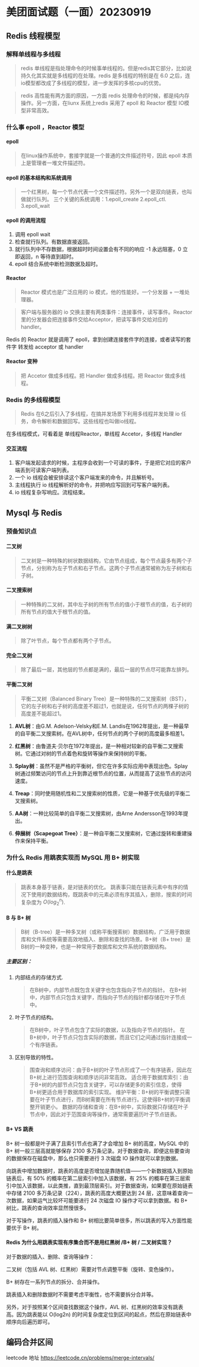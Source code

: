# 美团面试题（一面）20230919

## Redis 线程模型

### 解释单线程与多线程

> redis 单线程是指处理命令的时候事单线程的。但是redis其它部分，比如说持久化其实就是多线程的在处理。redis 是多线程的特别是在 6.0 之后，连io模型都改成了多线程的模型，进一步发挥的多核cpu的优势。

> redis 高性能有两方面的原因，一方面 redis 处理命令的时候，都是纯内存操作。另一方面，在liunx 系统上redis 采用了 epoll 和 Reactor 模型 IO模型非常高效。

###  什么事 epoll ，Reactor 模型

####  epoll

> 在linux操作系统中，套接字就是一个普通的文件描述符号，因此 epoll 本质上是管理者一堆文件描述符。

#### epoll 的基本结构和系统调用

> 一个红黑树，每一个节点代表一个文件描述符。另外一个是双向链表，也叫做就行队列。
> 三个关键的系统调用：1.epoll_create  2.epoll_ctl. 3.epoll_wait

####  epoll  的调用流程

1. 调用 epoll wait 
2. 检查就行队列。有数据直接返回。
3. 就行队列中不存数据，根据超时时间设置会有不同的响应 -1 永远阻塞，0 立即返回，n 等待直到超时。
4. epoll 结合系统中断检测数据及超时。

#### Reactor

> Reactor 模式也是广泛应用的 io 模式，他的性能好。一个分发器 + 一堆处理器。

> 客户端与服务器的 io 交换主要有两类事件：连接事件，读写事件。Reactor 里的分发器会把连接事件交给Acceptor，把读写事件交给对应的 handler。

Redis 的 Reactor 就是调用了 epoll，拿到创建连接套件字的连接，或者读写的套件字 转发给 acceptor 或 handler 

#### Reactor 变种

> 把 Accetor 做成多线程。把 Handler 做成多线程。把 Reactor 做成多线程。

### Redis 的多线程模型

> Redis 在6之后引入了多线程，在搞并发场景下利用多线程并发处理 io 任务，命令解析和数据回写。这些线程也叫做io线程。

在多线程模式，可看着是 单线程Reactor，单线程 Accetor，多线程 Handler

#### 交互流程

1. 客户端发起请求的时候，主程序会收到一个可读的事件，于是把它对应的客户端丢到可读客户端列表。
2. 一个 io 线程会被安排读这个客户端发来的命令，并且解析号。
3. 主线程执行 io 线程解析好的命令，并把响应写回到可写客户端列表。
4. io 线程复杂写响应。流程结束。


## Mysql  与 Redis

### 预备知识点
####  二叉树

> 二叉树是一种特殊的树状数据结构，它由节点组成，每个节点最多有两个子节点，分别称为左子节点和右子节点。这两个子节点通常被称为左子树和右子树。

#### 二叉搜索树

> 一种特殊的二叉树，其中左子树的所有节点的值小于根节点的值，右子树的所有节点的值大于根节点的值。

#### 满二叉树树

> 除了叶节点，每个节点都有两个子节点。

#### 完全二叉树

> 除了最后一层，其他层的节点都是满的，最后一层的节点尽可能靠左排列。

#### 平衡二叉树

> 平衡二叉树（Balanced Binary Tree）是一种特殊的二叉搜索树（BST），它的左子树和右子树的高度差不超过1，也就是说，任何节点的两棵子树的高度差不能超过1。

1.  **AVL树**：由G.M. Adelson-Velsky和E.M. Landis在1962年提出，是一种最早的自平衡二叉搜索树。在AVL树中，任何节点的两个子树的高度最多相差1。
    
2.  **红黑树**：由鲁道夫·贝尔在1972年提出，是一种相对较新的自平衡二叉搜索树。它通过对树的节点着色和旋转等操作来保持树的平衡。
    
3.  **Splay树**：虽然不是严格的平衡树，但它在许多实际应用中表现出色。Splay树通过频繁访问的节点上升到靠近根节点的位置，从而提高了这些节点的访问速度。
    
4.  **Treap**：同时使用随机性和二叉搜索树的性质，它是一种基于优先级的平衡二叉搜索树。
    
5.  **AA树**：一种比较简单的自平衡二叉搜索树，由Arne Andersson在1993年提出。
    
6.  **伸展树（Scapegoat Tree）**：是一种自平衡二叉搜索树，它通过旋转和重建操作来保持平衡。


### 为什么 Redis 用跳表实现而 MySQL 用 B+ 树实现

#### 什么是跳表

> 跳表本身基于链表，是对链表的优化。
> 跳表事只能在链表元素中有序的情况下使用的数据结构，既跳表中的元素必须有序其插入，删除，搜索的时间复杂度为 $O(log_2^n)$.

####  B 与 B+ 树

> B树（B-tree）是一种多叉树（或称平衡搜索树）数据结构，广泛用于数据库和文件系统等需要高效地插入、删除和查找的场景。B+树（B+ tree）是B树的一种变种，也是一种常用于数据库和文件系统的数据结构。

 ##### 主要区别：
 
 1. 内部结点的存储方式.
       > 在B树中，内部节点既包含关键字也包含指向子节点的指针。
       > 在B+树中，内部节点只包含关键字，而指向子节点的指针都存储在叶子节点中。
       
2. 叶子节点的结构。
      > 在B树中，叶子节点包含了实际的数据，以及指向子节点的指针。
      > 在B+树中，叶子节点只包含实际的数据，而且它们之间通过指针连接成一个有序链表。
      
3. 区别导致的特性。
      > 围查询和顺序访问：由于B+树的叶子节点形成了一个有序链表，因此在B+树上进行范围查询和顺序访问非常高效。
      > 适合用于数据库索引：由于B+树的内部节点只包含关键字，可以存储更多的索引信息，使得B+树更适合用于数据库的索引实现。
      > 维护平衡：B+树的平衡调整只需要在叶子节点进行，而B树需要在所有节点进行。这使得B+树的平衡调整开销更小。
      > 数据的存储和查询：在B+树中，实际数据只存储在叶子节点中，因此对于范围查询等操作，通常需要遍历叶子节点链表。
     
 ####  B+ VS 跳表
 
 B+ 树一般都是叶子满了且索引节点也满了才会增加 B+ 树的高度，MySQL 中的 B+ 树一般三层高就能够保存 2100 多万条记录。对于数据查询，即便这些要查询的数据保存在磁盘中，那么也只需要进行 3 次磁盘 IO 操作就可以拿到数据。
 
 向跳表中增加数据时，跳表的高度是否增加是靠随机值——一个新数据插入到原始链表后，有 50% 的概率在第二层索引中加入该数据，有 25% 的概率在第三层索引中加入该数据，以此类推，直到最顶层索引。对于数据查询，如果要在原始链表中存储 2100 多万条记录（224），跳表的高度大概要达到 24 层，这意味着查询一次数据，如果运气比较坏可能要进行 24 次磁盘 IO 操作才可以拿到数据。和 B+ 树比，跳表的查询效率显然慢很多。
 
 对于写操作，跳表的插入操作和 B+ 树相比要简单很多，所以跳表的写入方面性能要优于 B+ 树。
 
 
 #### Redis 为什么用跳表实现有序集合而不是用红黑树 /B+ 树 / 二叉树实现？
 
 对于数据的插入、删除、查询等操作：
 
 二叉树（包括 AVL 树、红黑树）需要对节点调整平衡（旋转、变色操作）。

B+ 树存在一系列节点的拆分、合并操作。

跳表插入和删除数据时不需要考虑平衡性，也不需要拆分合并等。

另外，对于按照某个区间查找数据这个操作，AVL 树、红黑树的效率没有跳表高。因为跳表能以 O(log2n​) 的时间复杂度定位到区间的起点，然后在原始链表中顺序向后遍历即可。
 
## 编码合并区间
 
leetcode 地址 https://leetcode.cn/problems/merge-intervals/